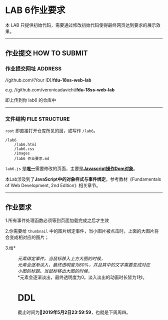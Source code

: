 LAB 6作业要求
==========
本 LAB 只提供初始代码，需要通过修改初始代码使得最终网页达到要求的展示效果。

-------------------

## 作业提交 HOW TO SUBMIT
### 作业提交网址 ADDRESS
//github.com/(Your ID)/**fdu-18ss-web-lab**

e.g. //github.com/veronicadavichi/**fdu-18ss-web-lab**

即上传到你 lab6 的仓库中

-------------------

### 文件结构 FILE STRUCTURE
`root` 即直接打开仓库所见的层，或写作 `/lab6`。

```
/lab6
	/lab6.html
	/lab6.css
	/images
	/lab6 作业要求.md
```

`lab6.js` 是<u>**唯一**</u>需要修改的页面，主要是<u>**Javascript操作Dom对象**</u>。

本Lab涉及到了**JavaScript中的对象样式与事件绑定**，参考教材《Fundamentals of Web Development, 2nd Edition》相关章节。

-------------------

## 作业要求

1.所有事件处理函数必须等到页面加载完成之后才生效

2.你需要给 `thumbnail` 中的图片绑定事件，当小图片被点击时，上面的大图片将会变成相对应的图片；

3.给*<figure>*元素绑定事件。当鼠标移入上方大图的时候，*<figcaption>*元素会逐渐淡入，最终透明度为80%，并且其中的文字需要变成对应小图的标题。当鼠标移出大图的时候，*<figcaption>*元素会逐渐淡出，最终透明度为0。淡入淡出的动画时长皆为1秒。

# DDL

截止时间为**2019年5月2日23:59:59**，也就是下周周四。

